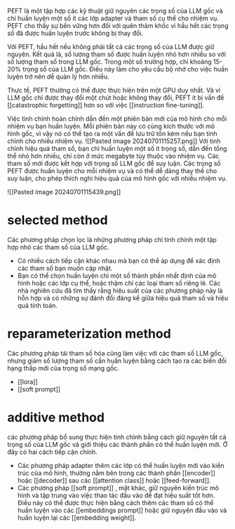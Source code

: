 PEFT là một tập hợp các kỹ thuật giữ nguyên các trọng số của LLM gốc và chỉ huấn luyện một số ít các lớp adapter và tham số cụ thể cho nhiệm vụ. PEFT cho thấy sự bền vững hơn đối với quên thảm khốc vì hầu hết các trọng số đã được huấn luyện trước không bị thay đổi.

Với PEFT, hầu hết nếu không phải tất cả các trọng số của LLM được giữ nguyên. Kết quả là, số lượng tham số được huấn luyện nhỏ hơn nhiều so với số lượng tham số trong LLM gốc. Trong một số trường hợp, chỉ khoảng 15-20% trọng số của LLM gốc. Điều này làm cho yêu cầu bộ nhớ cho việc huấn luyện trở nên dễ quản lý hơn nhiều.

Thực tế, PEFT thường có thể được thực hiện trên một GPU duy nhất. Và vì LLM gốc chỉ được thay đổi một chút hoặc không thay đổi, PEFT ít bị vấn đề [[catastrophic forgetting]] hơn so với việc [[instruction fine-tuning]].

Việc tinh chỉnh hoàn chỉnh dẫn đến một phiên bản mới của mô hình cho mỗi nhiệm vụ bạn huấn luyện. Mỗi phiên bản này có cùng kích thước với mô hình gốc, vì vậy nó có thể tạo ra một vấn đề lưu trữ tốn kém nếu bạn tinh chỉnh cho nhiều nhiệm vụ.
![[Pasted image 20240701115257.png]]
Với tinh chỉnh hiệu quả tham số, bạn chỉ huấn luyện một số ít trọng số, dẫn đến tổng thể nhỏ hơn nhiều, chỉ còn ở mức megabyte tùy thuộc vào nhiệm vụ. Các tham số mới được kết hợp với trọng số LLM gốc để suy luận. 
Các trọng số PEFT được huấn luyện cho mỗi nhiệm vụ và có thể dễ dàng thay thế cho suy luận, cho phép thích nghi hiệu quả của mô hình gốc với nhiều nhiệm vụ.

![[Pasted image 20240701115439.png]]

# selected method
Các phương pháp chọn lọc là những phương pháp chỉ tinh chỉnh một tập hợp nhỏ các tham số của LLM gốc. 
- Có nhiều cách tiếp cận khác nhau mà bạn có thể áp dụng để xác định các tham số bạn muốn cập nhật. 
- Bạn có thể chọn huấn luyện chỉ một số thành phần nhất định của mô hình hoặc các lớp cụ thể, hoặc thậm chí các loại tham số riêng lẻ. 
Các nhà nghiên cứu đã tìm thấy rằng hiệu suất của các phương pháp này là hỗn hợp và có những sự đánh đổi đáng kể giữa hiệu quả tham số và hiệu quả tính toán.
# reparameterization method
Các phương pháp tái tham số hóa cũng làm việc với các tham số LLM gốc, nhưng giảm số lượng tham số cần huấn luyện bằng cách tạo ra các biến đổi hạng thấp mới của trọng số mạng gốc.
- [[lora]]
- [[soft prompt]]
# additive method
các phương pháp bổ sung thực hiện tinh chỉnh bằng cách giữ nguyên tất cả trọng số của LLM gốc và giới thiệu các thành phần có thể huấn luyện mới. Ở đây có hai cách tiếp cận chính.
- Các phương pháp adapter thêm các lớp có thể huấn luyện mới vào kiến trúc của mô hình, thường nằm bên trong các thành phần [[encoder]] hoặc [[decoder]] sau các [[attention class]] hoặc [[feed-forward]].
- Các phương pháp [[soft prompt]] , mặt khác, giữ nguyên kiến trúc mô hình và tập trung vào việc thao tác đầu vào để đạt hiệu suất tốt hơn. Điều này có thể được thực hiện bằng cách thêm các tham số có thể huấn luyện vào các [[embeddings prompt]] hoặc giữ nguyên đầu vào và huấn luyện lại các [[embedding weight]].
